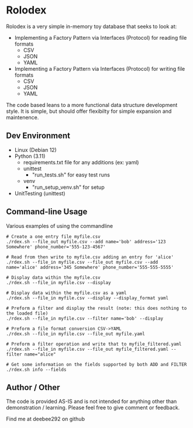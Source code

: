 # Rolodex

Rolodex is a very simple in-memory toy database that seeks to look at:

* Implementing a Factory Pattern via Interfaces (Protocol) for reading file formats
  * CSV
  * JSON
  * YAML
* Implementing a Factory Pattern via Interfaces (Protocol) for writing file formats
  * CSV
  * JSON
  * YAML

The code based leans to a more functional data structure development style. It is simple, but should offer flexibilty for simple expansion and maintenence.


## Dev Environment

* Linux (Debian 12)
* Python (3.11)
  * requirements.txt file for any additions (ex: yaml)
  * unittest
    * "run_tests.sh" for easy test runs
  * venv
    * "run_setup_venv.sh" for setup
* UnitTesting (unittest)

## Command-line Usage

Various examples of using the commandline

```
# Create a one entry file myfile.csv
./rdex.sh --file_out myfile.csv --add name='bob' address='123 Somewhere' phone_number='555-123-4567'

# Read from then write to myfile.csv adding an entry for 'alice'
./rdex.sh --file_in myfile.csv --file_out myfile.csv --add name='alice' address='345 Somewhere' phone_number='555-555-5555'

# Display data within the myfile.csv
./rdex.sh --file_in myfile.csv --display

# Display data within the myfile.csv as a yaml
./rdex.sh --file_in myfile.csv --display --display_format yaml

# Preform a filter and display the result (note: this does nothing to the loaded file)
./rdex.sh --file_in myfile.csv --filter name='bob' --display

# Preform a file format conversion CSV->YAML
./rdex.sh --file_in myfile.csv --file_out myfile.yaml

# Preform a filter operation and write that to myfile_filtered.yaml
./rdex.sh --file_in myfile.csv --file_out myfile_filtered.yaml --filter name="alice"

# Get some information on the fields supported by both ADD and FILTER
./rdex.sh info --fields
```

## Author / Other
The code is provided AS-IS and is not intended for anything other than demonstration / learning.
Please feel free to give comment or feedback.

Find me at deebee292 on github
